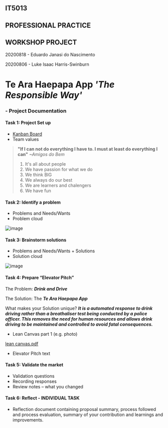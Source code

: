 ## IT5013
## PROFESSIONAL PRACTICE
## WORKSHOP PROJECT
20200818 - Eduardo Janasi do Nascimento

20200806 - Luke Isaac Harris-Swinburn

# Te Ara Haepapa App ***'The Responsible Way'***

### - Project Documentation

#### Task 1: Project Set up
- [Kanban Board](https://github.com/ejan201/te-ara-haepapa-app/projects/1)
- Team values
> **"If I can not do everything I have to. I must at least do everything I can"** *~Amigos do Bem*
>1. It's all about people
>2. We have passion for what we do
>3. We think BIG
>4. We always do our best
>5. We are learners and chalengers
>6. We have fun

#### Task 2: Identify a problem
- Problems and Needs/Wants
- Problem cloud

![image](https://user-images.githubusercontent.com/73142541/99606099-f24f0980-2a6d-11eb-91db-bb460132e6a1.png)

#### Task 3: Brainstorm solutions
- Problems and Needs/Wants + Solutions
- Solution cloud

![image](https://user-images.githubusercontent.com/73142541/99611422-87ef9680-2a78-11eb-9fb7-2941d8c626bf.png)

#### Task 4: Prepare “Elevator Pitch”

The Problem: ***Drink and Drive***

The Solution: The ***Te Ara Haepapa App***

What makes your Solution unique? ***It is a automated response to drink driving rather than a breathaliser test being conducted by a police officer. This removes the need for human resources and allows drink driving to be maintained and controlled to avoid fatal consequences.***

- Lean Canvas part 1 (e.g. photo)

[lean canvas.pdf](https://github.com/ejan201/te-ara-haepapa-app/files/5564336/lean.canvas.pdf)

- Elevator Pitch text

#### Task 5: Validate the market
- Validation questions
- Recording responses
- Review notes – what you changed

#### Task 6: Reflect - INDIVIDUAL TASK
- Reflection document containing proposal summary, process followed and process evaluation, summary of your contribution and learnings and improvements.
